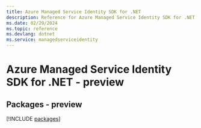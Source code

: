 ```yaml
---
title: Azure Managed Service Identity SDK for .NET
description: Reference for Azure Managed Service Identity SDK for .NET
ms.date: 02/29/2024
ms.topic: reference
ms.devlang: dotnet
ms.service: managedserviceidentity
---
```

# Azure Managed Service Identity SDK for .NET - preview
## Packages - preview
[!INCLUDE [packages](managed-service-identity-index.md)]
